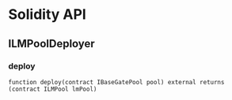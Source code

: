 # Solidity API

## ILMPoolDeployer

### deploy

```solidity
function deploy(contract IBaseGatePool pool) external returns (contract ILMPool lmPool)
```
